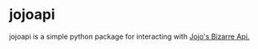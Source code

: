  # jojoapi

jojoapi is a simple python package for interacting with [Jojo's Bizarre Api.](https://jojos-bizarre-api.netlify.app/)

